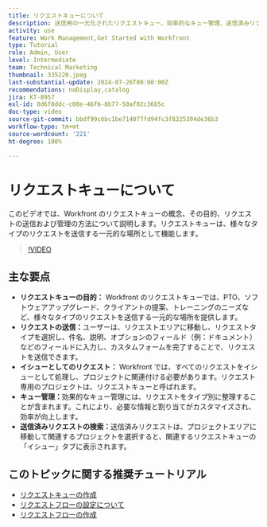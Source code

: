 ```yaml
---
title: リクエストキューについて
description: 送信用の一元化されたリクエストキュー、効率的なキュー管理、送信済みリクエストへの簡単なアクセスにより、Workfront での操作を効率化し、プロジェクトワークフローを改善します。
activity: use
feature: Work Management,Get Started with Workfront
type: Tutorial
role: Admin, User
level: Intermediate
team: Technical Marketing
thumbnail: 335220.jpeg
last-substantial-update: 2024-07-26T00:00:00Z
recommendations: noDisplay,catalog
jira: KT-8957
exl-id: 8d6f8ddc-c08e-46f6-8b77-50af02c36b5c
doc-type: video
source-git-commit: bbdf99c6bc1be714077fd94fc3f8325394de36b3
workflow-type: tm+mt
source-wordcount: '221'
ht-degree: 100%

---
```


# リクエストキューについて

このビデオでは、Workfront のリクエストキューの概念、その目的、リクエストの送信および管理の方法について説明します。リクエストキューは、様々なタイプのリクエストを送信する一元的な場所として機能します。

>[!VIDEO](https://video.tv.adobe.com/v/335220/?quality=12&learn=on&enablevpops=1)

## 主な要点

* **リクエストキューの目的：** Workfront のリクエストキューでは、PTO、ソフトウェアアップグレード、クライアントの提案、トレーニングのニーズなど、様々なタイプのリクエストを送信する一元的な場所を提供します。
* **リクエストの送信：**&#x200B;ユーザーは、リクエストエリアに移動し、リクエストタイプを選択し、件名、説明、オプションのフィールド（例：ドキュメント）などのフィールドに入力し、カスタムフォームを完了することで、リクエストを送信できます。
* **イシューとしてのリクエスト：** Workfront では、すべてのリクエストをイシューとして処理し、プロジェクトに関連付ける必要があります。リクエスト専用のプロジェクトは、リクエストキューと呼ばれます。
* **キュー管理：**&#x200B;効果的なキュー管理には、リクエストをタイプ別に整理することが含まれます。これにより、必要な情報と割り当てがカスタマイズされ、効率が向上します。
* **送信済みリクエストの検索：**&#x200B;送信済みリクエストは、プロジェクトエリアに移動して関連するプロジェクトを選択すると、関連するリクエストキューの「イシュー」タブに表示されます。


## このトピックに関する推奨チュートリアル

* [リクエストキューの作成](/help/manage-work/request-queues/create-a-request-queue.md)
* [リクエストフローの設定について](/help/manage-work/request-queues/understand-settings-for-a-flow-request.md)
* [リクエストフローの作成](/help/manage-work/request-queues/create-a-request-flow.md)

